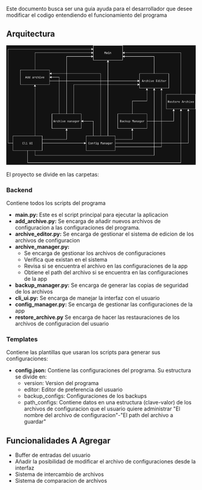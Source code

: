Este documento busca ser una guia ayuda para el desarrollador que desee modificar el codigo entendiendo el funcionamiento del programa

## Arquitectura
![Arquitectura del sistema](Estructura_micro-servicios.png)

El proyecto se divide en las carpetas:

### Backend
Contiene todos los scripts del programa
- **main.py:**
    Este es el script principal para ejecutar la aplicacion
- **add_archive.py:**
    Se encarga de añadir nuevos archivos de configuracion a las configuraciones del programa.
- **archive_editor.py:**
    Se encarga de gestionar el sistema de edicion de los archivos de configuracion
- **archive_manager.py:**
    - Se encarga de gestionar los archivos de configuraciones
    - Verifica que existan en el sistema
    - Revisa si se encuentra el archivo en las configuraciones de la app
    - Obtiene el path del archivo si se encuentra en las configuraciones de la app
- **backup_manager.py:**
    Se encarga de generar las copias de seguridad de los archivos
- **cli_ui.py:**
    Se encarga de manejar la interfaz con el usuario
- **config_manager.py:**
    Se encarga de gestionar las configuraciones de la app
- **restore_archive.py**
    Se encarga de hacer las restauraciones de los archivos de configuracion del usuario

### Templates
Contiene las plantillas que usaran los scripts para generar sus configuraciones:
- **config.json:**
    Contiene las configuraciones del programa. Su estructura se divide en:
    - version: Version del programa
    - editor: Editor de preferencia del usuario
    - backup_configs: Configuraciones de los backups
    - path_configs: Contiene datos en una estructura (clave-valor) de los archivos de configuracion que el usuario quiere administrar "El nombre del archivo de configuracion"-"El path del archivo a guardar"

## Funcionalidades A Agregar
- Buffer de entradas del usuario
- Añadir la posibilidad de modificar el archivo de configuraciones desde la interfaz
- Sistema de intercambio de archivos
- Sistema de comparacion de archivos